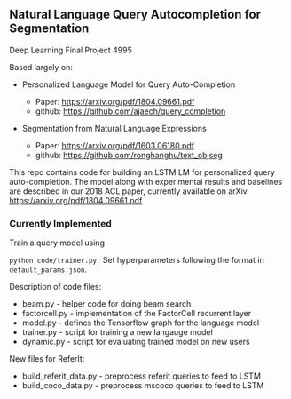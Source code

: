 Natural Language Query Autocompletion for Segmentation
-----

Deep Learning Final Project 4995

Based largely on:
    
   - Personalized Language Model for Query Auto-Completion 
       * Paper: https://arxiv.org/pdf/1804.09661.pdf
       * github: https://github.com/ajaech/query_completion
       
   - Segmentation from Natural Language
Expressions 
       * Paper: https://arxiv.org/pdf/1603.06180.pdf
       * github: https://github.com/ronghanghu/text_objseg



This repo contains code for building an LSTM LM for personalized query auto-completion. The model along with experimental results and baselines are described in our 2018 ACL paper, currently available on arXiv. https://arxiv.org/pdf/1804.09661.pdf


### Currently Implemented

Train a query model using 

`
python code/trainer.py 
`
Set hyperparameters following the format in `default_params.json`.

Description of code files:
* beam.py - helper code for doing beam search
* factorcell.py - implementation of the FactorCell recurrent layer
* model.py - defines the Tensorflow graph for the language model
* trainer.py - script for training a new langauge model
* dynamic.py - script for evaluating trained model on new users

New files for ReferIt:
* build_referit_data.py - preprocess referit queries to feed to LSTM
* build_coco_data.py - preprocess mscoco queries to feed to LSTM